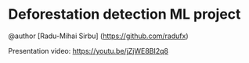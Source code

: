 # Deforestation detection ML project

@author [Radu-Mihai Sirbu] (https://github.com/radufx)

Presentation video: https://youtu.be/jZjWE8BI2q8
